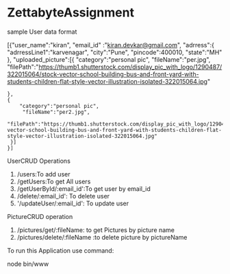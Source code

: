 # ZettabyteAssignment
sample User data format



[{"user_name":"kiran",
	"email_id" :"kiran.devkar@gmail.com",
	"adrress":{
        "adrressLine1":"karvenagar",
        "city":"Pune",
        "pincode":400010,
        "state":"MH"
    },
    "uploaded_picture":[{
    	"category":"personal pic",
    	 "fileName":"per.jpg",
    	"filePath":"https://thumb1.shutterstock.com/display_pic_with_logo/1290487/322015064/stock-vector-school-building-bus-and-front-yard-with-students-children-flat-style-vector-illustration-isolated-322015064.jpg"
           
    },
    {
    	"category":"personal pic",
    	 "fileName":"per2.jpg",
    	"filePath":"https://thumb1.shutterstock.com/display_pic_with_logo/1290487/322015064/stock-vector-school-building-bus-and-front-yard-with-students-children-flat-style-vector-illustration-isolated-322015064.jpg"
     }]
    }]
	
	
UserCRUD Operations
1) /users:To add user
2) /getUsers:To get All users
3) /getUserById/:email_id':To get user by email_id
4) /delete/:email_id': To delete user
5) '/updateUser/:email_id': To update user

PictureCRUD operation
1) /pictures/get/:fileName: to get Pictures by picture name
2) /pictures/delete/:fileName :to delete picture by pictureName



To run this Application use command:

node bin/www

    
	
